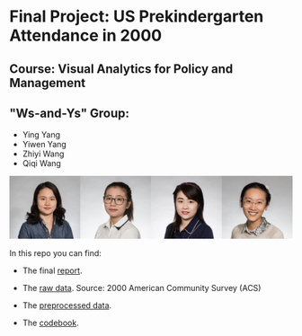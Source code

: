 # Final Project: US Prekindergarten Attendance in 2000
## Course: Visual Analytics for Policy and Management

## "Ws-and-Ys" Group:

* Ying	Yang
* Yiwen	Yang
* Zhiyi	Wang
* Qiqi	Wang

<center>
<img src="https://github.com/ps0205vi/Evans599FinalProject/raw/master/heads.jpg" width="800">
</center>

In this repo you can find:

* The final [report](http://htmlpreview.github.io/?https://github.com/ps0205vi/Evans599FinalProject/blob/master/Analytics.html).

* The [raw data](https://github.com/ps0205vi/Evans599FinalProject/blob/master/RawVPKdata.csv). Source: 2000 American Community Survey (ACS)

* The [preprocessed data](https://github.com/ps0205vi/Evans599FinalProject/blob/master/VPKdata.csv).

* The [codebook](https://github.com/ps0205vi/Evans599FinalProject/blob/master/599CodeBook.csv).
